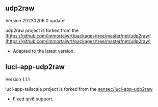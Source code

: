## udp2raw
  Version 20230206.0 update!

  udp2raw project is forked from the [https://github.com/immortalwrt/packages/tree/master/net/udp2raw](https://github.com/immortalwrt/packages/tree/master/net/udp2raw)

  - Adapted to the latest version.

## luci-app-udp2raw
  Version 1.1.1

  luci-app-tailscale project is forked from the [sensec/luci-app-udp2raw](https://github.com/sensec/luci-app-udp2raw)

  - Fixed ipv6 support.

